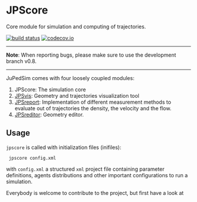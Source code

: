 # JPScore

Core module for simulation and computing of trajectories.
<!-- <img alt="JuPedSim" title="Logo by Nadine" src="img/logo.png" width="100px"  align="right"> -->

[![build status](https://travis-ci.org/JuPedSim/jpscore.svg?branch=v0.8)](https://travis-ci.org/JuPedSim/jpscore)
[![codecov.io](https://codecov.io/github/JuPedSim/jpscore/coverage.svg?branch=v0.8)](https://codecov.io/github/JuPedSim/jpscore?branch=v0.8)
___
**Note**: When reporting bugs, please make sure to use the development branch v0.8.
___

JuPedSim comes with four loosely coupled modules: 

1. JPScore: The simulation core
2. [JPSvis](https://cst.version.fz-juelich.de/jupedsim/jpsvis): Geometry and trajectories visualization tool
3. [JPSreport](https://cst.version.fz-juelich.de/jupedsim/jpsreport): Implementation of different measurement methods to evaluate out of trajectories the density, the velocity and the flow.
3. [JPSreditor](https://cst.version.fz-juelich.de/jupedsim/jpsreditor): Geometry editor.





## Usage
`jpscore` is called  with initialization files (inifiles):

```
 jpscore config.xml
```

with `config.xml` a structured `xml` project file containing parameter definitions, agents distributions and other 
important configurations to run a simulation.

<!-- <p> -->
<!-- <h1 style="position: absolute; -->
<!--     width: 1px; -->
<!--     height: 1px; -->
<!--     padding: 0; -->
<!--     margin: -1px; -->
<!--     overflow: hidden; -->
<!--     clip: rect(0,0,0,0); -->
<!--     border: 0;">JuPedSim</h1> -->
<!-- <a href="http://www.youtube.com/watch?v=t_9MC-o_aGM"> -->
<!-- <img alt="Django REST Framework" title="Logo by Nadine" src="http://img.youtube.com/vi/t_9MC-o_aGM/0.jpg" width="400px" style="display: block; margin: 0 auto 0 auto"> -->
<!-- </a> -->
<!-- </p> -->
Everybody is welcome to contribute to the project, but first have a look at

